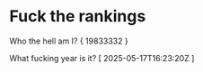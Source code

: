 # Fuck the rankings

Who the hell am I?
{ 19833332 }

What fucking year is it?
[ 2025-05-17T16:23:20Z ]
